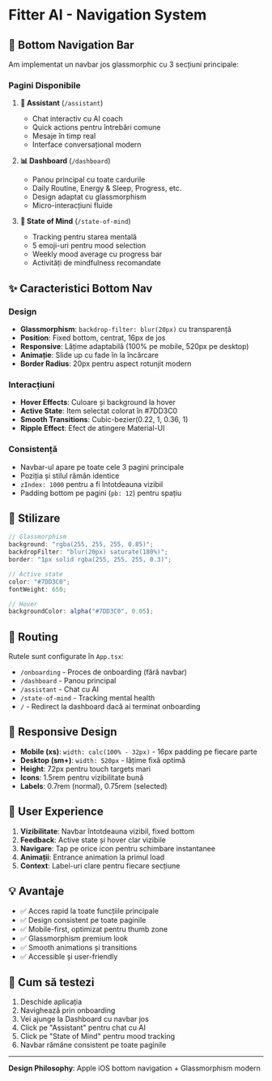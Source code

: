 # Fitter AI - Navigation System

## 📱 Bottom Navigation Bar

Am implementat un navbar jos glassmorphic cu 3 secțiuni principale:

### Pagini Disponibile

1. **🤖 Assistant** (`/assistant`)

   - Chat interactiv cu AI coach
   - Quick actions pentru întrebări comune
   - Mesaje în timp real
   - Interface conversațional modern

2. **📊 Dashboard** (`/dashboard`)

   - Panou principal cu toate cardurile
   - Daily Routine, Energy & Sleep, Progress, etc.
   - Design adaptat cu glassmorphism
   - Micro-interacțiuni fluide

3. **🧠 State of Mind** (`/state-of-mind`)
   - Tracking pentru starea mentală
   - 5 emoji-uri pentru mood selection
   - Weekly mood average cu progress bar
   - Activități de mindfulness recomandate

## ✨ Caracteristici Bottom Nav

### Design

- **Glassmorphism**: `backdrop-filter: blur(20px)` cu transparență
- **Position**: Fixed bottom, centrat, 16px de jos
- **Responsive**: Lățime adaptabilă (100% pe mobile, 520px pe desktop)
- **Animație**: Slide up cu fade în la încărcare
- **Border Radius**: 20px pentru aspect rotunjit modern

### Interacțiuni

- **Hover Effects**: Culoare și background la hover
- **Active State**: Item selectat colorat în #7DD3C0
- **Smooth Transitions**: Cubic-bezier(0.22, 1, 0.36, 1)
- **Ripple Effect**: Efect de atingere Material-UI

### Consistență

- Navbar-ul apare pe toate cele 3 pagini principale
- Poziția și stilul rămân identice
- `zIndex: 1000` pentru a fi întotdeauna vizibil
- Padding bottom pe pagini (`pb: 12`) pentru spațiu

## 🎨 Stilizare

```typescript
// Glassmorphism
background: "rgba(255, 255, 255, 0.85)";
backdropFilter: "blur(20px) saturate(180%)";
border: "1px solid rgba(255, 255, 255, 0.3)";

// Active state
color: "#7DD3C0";
fontWeight: 650;

// Hover
backgroundColor: alpha("#7DD3C0", 0.05);
```

## 🔄 Routing

Rutele sunt configurate în `App.tsx`:

- `/onboarding` - Proces de onboarding (fără navbar)
- `/dashboard` - Panou principal
- `/assistant` - Chat cu AI
- `/state-of-mind` - Tracking mental health
- `/` - Redirect la dashboard dacă ai terminat onboarding

## 📱 Responsive Design

- **Mobile (xs)**: `width: calc(100% - 32px)` - 16px padding pe fiecare parte
- **Desktop (sm+)**: `width: 520px` - lățime fixă optimă
- **Height**: 72px pentru touch targets mari
- **Icons**: 1.5rem pentru vizibilitate bună
- **Labels**: 0.7rem (normal), 0.75rem (selected)

## 🎯 User Experience

1. **Vizibilitate**: Navbar întotdeauna vizibil, fixed bottom
2. **Feedback**: Active state și hover clar vizibile
3. **Navigare**: Tap pe orice icon pentru schimbare instantanee
4. **Animații**: Entrance animation la primul load
5. **Context**: Label-uri clare pentru fiecare secțiune

## 💡 Avantaje

- ✅ Acces rapid la toate funcțiile principale
- ✅ Design consistent pe toate paginile
- ✅ Mobile-first, optimizat pentru thumb zone
- ✅ Glassmorphism premium look
- ✅ Smooth animations și transitions
- ✅ Accessible și user-friendly

## 🚀 Cum să testezi

1. Deschide aplicația
2. Navighează prin onboarding
3. Vei ajunge la Dashboard cu navbar jos
4. Click pe "Assistant" pentru chat cu AI
5. Click pe "State of Mind" pentru mood tracking
6. Navbar rămâne consistent pe toate paginile

---

**Design Philosophy**: Apple iOS bottom navigation + Glassmorphism modern
